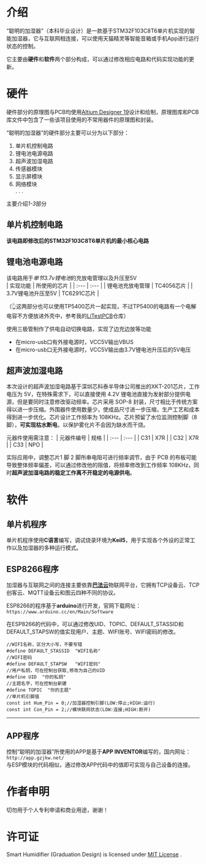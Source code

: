 # 介绍
 “聪明的加湿器”（本科毕业设计）是一款基于STM32F103C8T6单片机实现的智能加湿器，它与互联网相连接，可以使用天猫精灵等智能音箱或手机App进行运行状态的控制。

 它主要由**硬件**和**软件**两个部分构成，可以通过修改相应电路和代码实现功能的更新。
 # 硬件
 硬件部分的原理图与PCB均使用[Altium Designer 19](https://www.altium.com.cn/)设计和绘制，原理图库和PCB库文件中包含了一些该项目使用的不常用器件的原理图和封装。

 “聪明的加湿器”的硬件部分主要可以分为以下部分：
 1. 单片机控制电路
 2. 锂电池电源电路
 3. 超声波加湿电路
 4. 传感器模块
 5. 显示屏模块
 6. 网络模块  
 . . .
 
 主要介绍*1-3*部分

 ## 单片机控制电路
 **该电路即修改后的STM32F103C8T6单片机的最小核心电路**

 ## 锂电池电源电路
 该电路用于*单节3.7v锂电池*的充放电管理以及升压至5V  
 | 实现功能 | 所使用的芯片 |
 | :--- | :--- |
 | 锂电池充放电管理 | TC4056芯片 | 
 | 3.7V锂电池升压至5V | TC6291C芯片 |  

 （👆这两部分也可以使用TP5400芯片一起实现，不过TP5400的电路有一个电解电容不方便放进外壳中，参考我的[LiTestPCB](https://github.com/EternalStarCHN/LiTestPCB)仓库）  

 使用三极管制作了供电自动切换电路，实现了边充边放等功能
 * 在micro-usb口有外接电源时，VCC5V输出VBUS
 * 在micro-usb口无外接电源时，VCC5V输出由3.7V锂电池升压后的5V电压
 ## 超声波加湿电路
 本次设计的超声波加湿电路基于深圳芯科泰半导体公司推出的XKT-201芯片，工作电压为 5V，在特殊需求下，可以直接使用 4.2V 锂电池直接为发射部分提供电源，但是要同时注意修改驱动频率。芯片采用 SOP-8 封装，尺寸相比于传统方案得以进一步压缩。外围器件使用数量少，使成品尺寸进一步压缩，生产工艺和成本得到进一步优化。芯片设计工作频率为 108KHz。芯片预留了水位监测控制脚（8 脚），**可实现枯水断电**，以保护雾化片不会因为缺水而干烧。     

 元器件使用需注意： 
 | 元器件编号 | 规格 |
 | :--- | :--- |
 | C31 | X7R |
 | C32 | X7R | 
 | C33 | NPO |  

 实际应用中，调整芯片1 脚 2 脚所串电阻可进行频率调节，由于 PCB 的布板可能导致整体频率偏差，可以通过修改他的阻值，将频率修改到工作频率 108KHz，同时**超声波加湿电路的稳定工作离不开稳定的电源供电**。   

 # 软件
 ## 单片机程序
 单片机程序使用**C语言**编写，调试烧录环境为**Keil5**，用于实现各个外设的正常工作以及加湿器的多种运行模式。

 ## ESP8266程序
 加湿器与互联网之间的连接主要依靠[**巴法云**](https://bemfa.com/)物联网平台，它拥有TCP设备云、TCP创客云、MQTT设备云和图云四种不同的协议。

 ESP8266的程序基于**arduino**进行开发，官网下载网址：`https://www.arduino.cc/en/Main/Software`

 在ESP8266的代码中，可以通过修改UID、TOPIC、DEFAULT_STASSID和DEFAULT_STAPSW的值实现用户、主题、WIFI账号、WIFI密码的修改。

 ```Arduino
//WIFI名称，区分大小写，不要写错
#define DEFAULT_STASSID  "WIFI名称"
//WIFI密码
#define DEFAULT_STAPSW   "WIFI密码"
//用户私钥，可在控制台获取,修改为自己的UID
#define UID  "你的私钥"
//主题名字，可在控制台新建
#define TOPIC  "你的主题"
//单片机引脚值
const int Hum_Pin = 0;//加湿器控制引脚(LOW:停止;HIGH:运行)
const int Con_Pin = 2;//模块联网状态(LOW:连接;HIGH:断开)
```
 ___
 ## APP程序
 控制“聪明的加湿器”所使用的APP是基于**APP INVENTOR**编写的，国内网址：`http://app.gzjkw.net/`  
 与ESP模块的代码相似，通过修改APP代码中的值即可实现与自己设备的连接。
# 作者申明
切勿用于个人专利申请和商业用途，谢谢！
# 许可证
Smart Humidifier (Graduation Design) is licensed under [MIT License](https://github.com/EternalStarCHN/Graduation-Design/blob/master/LICENSE) .
